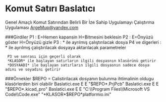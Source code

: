 # Komut Satırı Baslatıcı
Genel Amaçlı Komut Satırından Belirli Bir İze Sahip Uygulamayı Çalıştırma Uygulaması ArgeMup@yandex.com

###Girdiler
     P1 : E=Hemen kapansin H=Bitmesini beklesin
     P2 : E=Önyüzü göster  H=Önyüzü gizle
     P3 : * ile ayrılmış çalıştırılacak dosya
     P4 ve digerleri : * ile ayrılmış çalıştırılacak dosyaya aktarılacak parametreler

     P3 ve sonrası için geçerli olarak
     *KLASOR* ile başlayan satırların ilgili dosyasnın klasörünü getirir
     *DOSYAADI* ile başlayan satırların ilgili dosyasnın sadece dosya adını ve soyadını getirir

###Örnekler
    $REPO = Calistirilacak dosyanın bulunma ihtimalinin oldugu klasörlerden biri olabilir
    Baslatici.exe E E "$REPO*.PrjPcb"
    Baslatici.exe E E "$REPO*.kicad_pro"
    Baslatici.exe E E "C:\\Program Files\\Microsoft VS Code\\Code.exe" "*KLASOR*$REPO*platformio.ini"